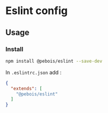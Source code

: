 # Eslint config

## Usage

### Install

```sh
npm install @pebois/eslint --save-dev
````

In `.eslintrc.json` add :

```json
{
  "extends": [
    "@pebois/eslint"
  ]
}
```

